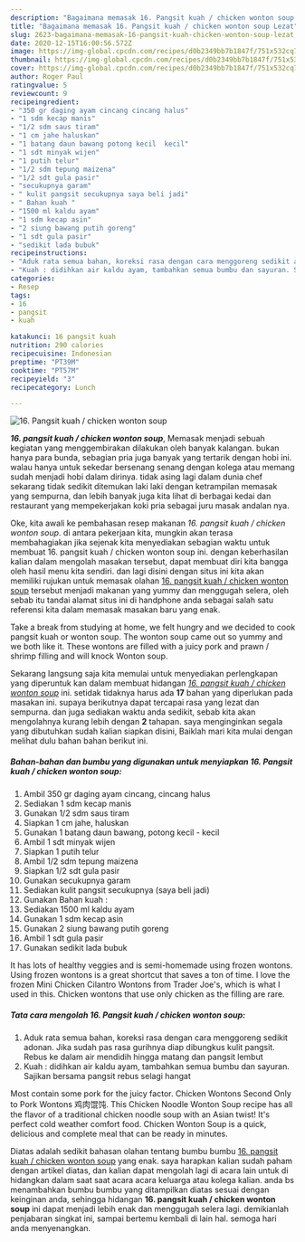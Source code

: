 ```yaml
---
description: "Bagaimana memasak 16. Pangsit kuah / chicken wonton soup Lezat"
title: "Bagaimana memasak 16. Pangsit kuah / chicken wonton soup Lezat"
slug: 2623-bagaimana-memasak-16-pangsit-kuah-chicken-wonton-soup-lezat
date: 2020-12-15T16:00:56.572Z
image: https://img-global.cpcdn.com/recipes/d0b2349bb7b1847f/751x532cq70/16-pangsit-kuah-chicken-wonton-soup-foto-resep-utama.jpg
thumbnail: https://img-global.cpcdn.com/recipes/d0b2349bb7b1847f/751x532cq70/16-pangsit-kuah-chicken-wonton-soup-foto-resep-utama.jpg
cover: https://img-global.cpcdn.com/recipes/d0b2349bb7b1847f/751x532cq70/16-pangsit-kuah-chicken-wonton-soup-foto-resep-utama.jpg
author: Roger Paul
ratingvalue: 5
reviewcount: 9
recipeingredient:
- "350 gr daging ayam cincang cincang halus"
- "1 sdm kecap manis"
- "1/2 sdm saus tiram"
- "1 cm jahe haluskan"
- "1 batang daun bawang potong kecil  kecil"
- "1 sdt minyak wijen"
- "1 putih telur"
- "1/2 sdm tepung maizena"
- "1/2 sdt gula pasir"
- "secukupnya garam"
- " kulit pangsit secukupnya saya beli jadi"
- " Bahan kuah "
- "1500 ml kaldu ayam"
- "1 sdm kecap asin"
- "2 siung bawang putih goreng"
- "1 sdt gula pasir"
- "sedikit lada bubuk"
recipeinstructions:
- "Aduk rata semua bahan, koreksi rasa dengan cara menggoreng sedikit adonan. Jika sudah pas rasa gurihnya diap dibungkus kulit pangsit. Rebus ke dalam air mendidih hingga matang dan pangsit lembut"
- "Kuah : didihkan air kaldu ayam, tambahkan semua bumbu dan sayuran. Sajikan bersama pangsit rebus selagi hangat"
categories:
- Resep
tags:
- 16
- pangsit
- kuah

katakunci: 16 pangsit kuah 
nutrition: 290 calories
recipecuisine: Indonesian
preptime: "PT39M"
cooktime: "PT57M"
recipeyield: "3"
recipecategory: Lunch

---
```



![16. Pangsit kuah / chicken wonton soup](https://img-global.cpcdn.com/recipes/d0b2349bb7b1847f/751x532cq70/16-pangsit-kuah-chicken-wonton-soup-foto-resep-utama.jpg)

<b><i>16. pangsit kuah / chicken wonton soup</i></b>, Memasak menjadi sebuah kegiatan yang menggembirakan dilakukan oleh banyak kalangan. bukan hanya para bunda, sebagian pria juga banyak yang tertarik dengan hobi ini. walau hanya untuk sekedar bersenang senang dengan kolega atau memang sudah menjadi hobi dalam dirinya. tidak asing lagi dalam dunia chef sekarang tidak sedikit ditemukan laki laki dengan ketrampilan memasak yang sempurna, dan lebih banyak juga kita lihat di berbagai kedai dan restaurant yang mempekerjakan koki pria sebagai juru masak andalan nya.

Oke, kita awali ke pembahasan resep makanan <i>16. pangsit kuah / chicken wonton soup</i>. di antara pekerjaan kita, mungkin akan terasa membahagiakan jika sejenak kita menyediakan sebagian waktu untuk membuat 16. pangsit kuah / chicken wonton soup ini. dengan keberhasilan kalian dalam mengolah masakan tersebut, dapat membuat diri kita bangga oleh hasil menu kita sendiri. dan lagi disini dengan situs ini kita akan memiliki rujukan untuk memasak olahan <u>16. pangsit kuah / chicken wonton soup</u> tersebut menjadi makanan yang yummy dan menggugah selera, oleh sebab itu tandai alamat situs ini di handphone anda sebagai salah satu referensi kita dalam memasak masakan baru yang enak.

Take a break from studying at home, we felt hungry and we decided to cook pangsit kuah or wonton soup. The wonton soup came out so yummy and we both like it. These wontons are filled with a juicy pork and prawn / shrimp filling and will knock Wonton soup.


Sekarang langsung saja kita memulai untuk menyediakan perlengkapan yang diperuntuk kan dalam membuat hidangan <u><i>16. pangsit kuah / chicken wonton soup</i></u> ini. setidak tidaknya harus ada <b>17</b> bahan yang diperlukan pada masakan ini. supaya berikutnya dapat tercapai rasa yang lezat dan sempurna. dan juga sediakan waktu anda sedikit, sebab kita akan mengolahnya kurang lebih dengan <b>2</b> tahapan. saya menginginkan segala yang dibutuhkan sudah kalian siapkan disini, Baiklah mari kita mulai dengan melihat dulu bahan bahan berikut ini.

<!--inarticleads1-->

##### Bahan-bahan dan bumbu yang digunakan untuk menyiapkan 16. Pangsit kuah / chicken wonton soup:

1. Ambil 350 gr daging ayam cincang, cincang halus
1. Sediakan 1 sdm kecap manis
1. Gunakan 1/2 sdm saus tiram
1. Siapkan 1 cm jahe, haluskan
1. Gunakan 1 batang daun bawang, potong kecil - kecil
1. Ambil 1 sdt minyak wijen
1. Siapkan 1 putih telur
1. Ambil 1/2 sdm tepung maizena
1. Siapkan 1/2 sdt gula pasir
1. Gunakan secukupnya garam
1. Sediakan  kulit pangsit secukupnya (saya beli jadi)
1. Gunakan  Bahan kuah :
1. Sediakan 1500 ml kaldu ayam
1. Gunakan 1 sdm kecap asin
1. Gunakan 2 siung bawang putih goreng
1. Ambil 1 sdt gula pasir
1. Gunakan sedikit lada bubuk


It has lots of healthy veggies and is semi-homemade using frozen wontons. Using frozen wontons is a great shortcut that saves a ton of time. I love the frozen Mini Chicken Cilantro Wontons from Trader Joe&#39;s, which is what I used in this. Chicken wontons that use only chicken as the filling are rare. 

<!--inarticleads2-->

##### Tata cara mengolah 16. Pangsit kuah / chicken wonton soup:

1. Aduk rata semua bahan, koreksi rasa dengan cara menggoreng sedikit adonan. Jika sudah pas rasa gurihnya diap dibungkus kulit pangsit. Rebus ke dalam air mendidih hingga matang dan pangsit lembut
1. Kuah : didihkan air kaldu ayam, tambahkan semua bumbu dan sayuran. Sajikan bersama pangsit rebus selagi hangat


Most contain some pork for the juicy factor. Chicken Wontons Second Only to Pork Wontons 鸡肉馄饨. This Chicken Noodle Wonton Soup recipe has all the flavor of a traditional chicken noodle soup with an Asian twist! It&#39;s perfect cold weather comfort food. Chicken Wonton Soup is a quick, delicious and complete meal that can be ready in minutes. 

Diatas adalah sedikit bahasan olahan tentang bumbu bumbu <u>16. pangsit kuah / chicken wonton soup</u> yang enak. saya harapkan kalian sudah paham dengan artikel diatas, dan kalian dapat mengolah lagi di acara lain untuk di hidangkan dalam saat saat acara acara keluarga atau kolega kalian. anda bs menambahkan bumbu bumbu yang ditampilkan diatas sesuai dengan keinginan anda, sehingga hidangan <b>16. pangsit kuah / chicken wonton soup</b> ini dapat menjadi lebih enak dan menggugah selera lagi. demikianlah penjabaran singkat ini, sampai bertemu kembali di lain hal. semoga hari anda menyenangkan.
